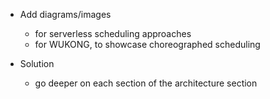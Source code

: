 - Add diagrams/images
    - for serverless scheduling approaches
    - for WUKONG, to showcase choreographed scheduling

- Solution
    - go deeper on each section of the architecture section
